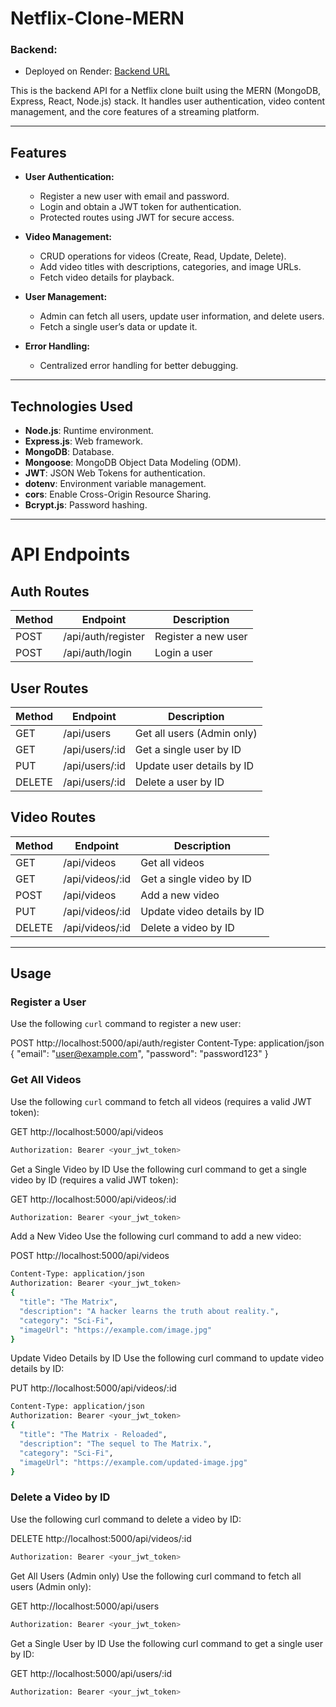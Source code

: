 # Netflix-Clone-MERN

### Backend:
- Deployed on Render: [Backend URL](https://netflix-clone-m8eq.onrender.com)

This is the backend API for a Netflix clone built using the MERN (MongoDB, Express, React, Node.js) stack. It handles user authentication, video content management, and the core features of a streaming platform.

---

## Features

- **User Authentication:**
  - Register a new user with email and password.
  - Login and obtain a JWT token for authentication.
  - Protected routes using JWT for secure access.

- **Video Management:**
  - CRUD operations for videos (Create, Read, Update, Delete).
  - Add video titles with descriptions, categories, and image URLs.
  - Fetch video details for playback.

- **User Management:**
  - Admin can fetch all users, update user information, and delete users.
  - Fetch a single user’s data or update it.

- **Error Handling:**
  - Centralized error handling for better debugging.

---

## Technologies Used

- **Node.js**: Runtime environment.
- **Express.js**: Web framework.
- **MongoDB**: Database.
- **Mongoose**: MongoDB Object Data Modeling (ODM).
- **JWT**: JSON Web Tokens for authentication.
- **dotenv**: Environment variable management.
- **cors**: Enable Cross-Origin Resource Sharing.
- **Bcrypt.js**: Password hashing.

---
# API Endpoints

## Auth Routes

| Method | Endpoint             | Description            |
|--------|----------------------|------------------------|
| POST   | /api/auth/register    | Register a new user    |
| POST   | /api/auth/login       | Login a user           |

## User Routes

| Method | Endpoint             | Description                     |
|--------|----------------------|---------------------------------|
| GET    | /api/users           | Get all users (Admin only)      |
| GET    | /api/users/:id       | Get a single user by ID         |
| PUT    | /api/users/:id       | Update user details by ID      |
| DELETE | /api/users/:id       | Delete a user by ID            |

## Video Routes

| Method | Endpoint             | Description                         |
|--------|----------------------|-------------------------------------|
| GET    | /api/videos          | Get all videos                      |
| GET    | /api/videos/:id      | Get a single video by ID           |
| POST   | /api/videos          | Add a new video                    |
| PUT    | /api/videos/:id      | Update video details by ID         |
| DELETE | /api/videos/:id      | Delete a video by ID               |

---

## Usage

### Register a User

Use the following `curl` command to register a new user:

POST http://localhost:5000/api/auth/register
Content-Type: application/json
{
  "email": "user@example.com",
  "password": "password123"
}
### Get All Videos

Use the following `curl` command to fetch all videos (requires a valid JWT token):

GET http://localhost:5000/api/videos
```bash
Authorization: Bearer <your_jwt_token>
```
Get a Single Video by ID
Use the following curl command to get a single video by ID (requires a valid JWT token):

GET http://localhost:5000/api/videos/:id
```bash
Authorization: Bearer <your_jwt_token>
```
Add a New Video
Use the following curl command to add a new video:

POST http://localhost:5000/api/videos
```bash
Content-Type: application/json
Authorization: Bearer <your_jwt_token>
{
  "title": "The Matrix",
  "description": "A hacker learns the truth about reality.",
  "category": "Sci-Fi",
  "imageUrl": "https://example.com/image.jpg"
}
```
Update Video Details by ID
Use the following curl command to update video details by ID:

PUT http://localhost:5000/api/videos/:id
```bash
Content-Type: application/json
Authorization: Bearer <your_jwt_token>
{
  "title": "The Matrix - Reloaded",
  "description": "The sequel to The Matrix.",
  "category": "Sci-Fi",
  "imageUrl": "https://example.com/updated-image.jpg"
}
```
### Delete a Video by ID
Use the following curl command to delete a video by ID:

DELETE http://localhost:5000/api/videos/:id
```bash
Authorization: Bearer <your_jwt_token>
```
Get All Users (Admin only)
Use the following curl command to fetch all users (Admin only):

GET http://localhost:5000/api/users
```bash
Authorization: Bearer <your_jwt_token>
```
Get a Single User by ID
Use the following curl command to get a single user by ID:

GET http://localhost:5000/api/users/:id
```bash
Authorization: Bearer <your_jwt_token>
```
